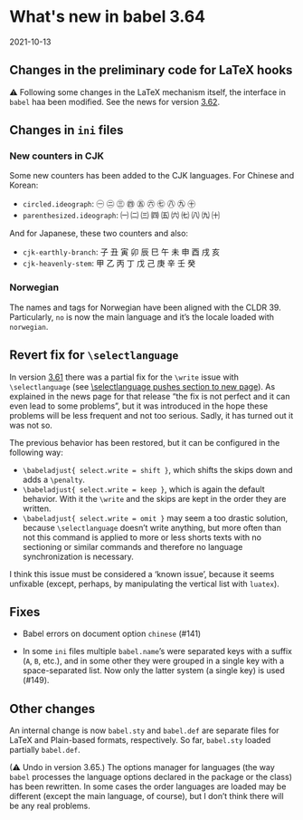 # What's new in babel 3.64

2021-10-13

## Changes in the preliminary code for LaTeX hooks

⚠ Following some changes in the LaTeX mechanism itself, the interface in
`babel` haa been modified. See the news for version
[3.62](https://latex3.github.io/babel/news/whats-new-in-babel-3.62.html#latex-hooks).

## Changes in `ini` files

### New counters in CJK

Some new counters has been added to the CJK languages. For Chinese and
Korean:
* `circled.ideograph`: ㊀ ㊁ ㊂ ㊃ ㊄ ㊅ ㊆ ㊇ ㊈ ㊉
* `parenthesized.ideograph`: ㈠ ㈡ ㈢ ㈣ ㈤ ㈥ ㈦ ㈧ ㈨ ㈩

And for Japanese, these two counters and also:
* `cjk-earthly-branch`: 子 丑 寅 卯 辰 巳 午 未 申 酉 戌 亥
* `cjk-heavenly-stem`: 甲 乙 丙 丁 戊 己 庚 辛 壬 癸

### Norwegian

The names and tags for Norwegian have been aligned with the CLDR 39.
Particularly, `no` is now the main language and it’s the locale
loaded with `norwegian`.

## Revert fix for `\selectlanguage`

In version
[3.61](https://latex3.github.io/babel/news/whats-new-in-babel-3.61.html#fixes)
there was a partial fix for the `\write` issue with `\selectlanguage`
(see [\selectlanguage pushes section to new
page](https://github.com/latex3/babel/issues/114)). As explained in the
news page for that release “the fix is not perfect and it can even lead
to some problems”, but it was introduced in the hope these problems
will be less frequent and not too serious. Sadly, it has turned out it
was not so.

The previous behavior has been restored, but it can be configured in
the following way:
* `\babeladjust{ select.write = shift }`, which shifts the skips down
  and adds a `\penalty`. 
* `\babeladjust{ select.write = keep }`, which is again the default
  behavior. With it the `\write` and the skips are kept in the order
  they are written.
* `\babeladjust{ select.write = omit }` may seem a too drastic solution,
  because `\selectlanguage` doesn’t write anything, but more often
  than not this command is applied to more or less shorts texts with no
  sectioning or similar commands and therefore no language
  synchronization is necessary.

I think this issue must be considered a ‘known issue’, because it
seems unfixable (except, perhaps, by manipulating the vertical list
with `luatex`).

## Fixes

* Babel errors on document option `chinese` (#141)

* In some `ini` files multiple `babel.name`’s were separated keys with a
  suffix (`A`, `B`, etc.), and in some other they were grouped in a single
  key with a space-separated list. Now only the latter system (a single
  key) is used (#149).
  
## Other changes

An internal change is now `babel.sty` and `babel.def` are separate
files for LaTeX and Plain-based formats, respectively. So far,
`babel.sty` loaded partially `babel.def`.

(⚠ Undo in version 3.65.) The options manager for languages (the way
`babel` processes the language options declared in the package or the
class) has been rewritten. In some cases the order languages are loaded
may be different (except the main language, of course), but I don’t
think there will be any real problems.
 